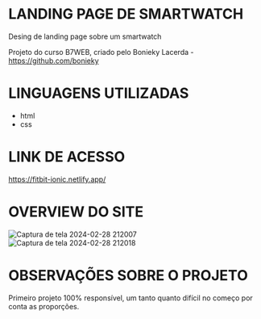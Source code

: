 # LANDING PAGE DE SMARTWATCH

Desing de landing page sobre um smartwatch

Projeto do curso B7WEB, criado pelo Bonieky Lacerda - https://github.com/bonieky

# LINGUAGENS UTILIZADAS 

- html
- css

# LINK DE ACESSO

https://fitbit-ionic.netlify.app/

# OVERVIEW DO SITE
![Captura de tela 2024-02-28 212007](https://github.com/lucas-jurgensen/landing-page/assets/114704161/1a78695c-c1f9-44fe-888a-b12368fa64a6)
![Captura de tela 2024-02-28 212018](https://github.com/lucas-jurgensen/landing-page/assets/114704161/dcba8cd0-4e29-4dd0-bf0e-ab73c4e8df1e)

# OBSERVAÇÕES SOBRE O PROJETO 

Primeiro projeto 100% responsível, um tanto quanto difícil no começo por conta as proporções.
